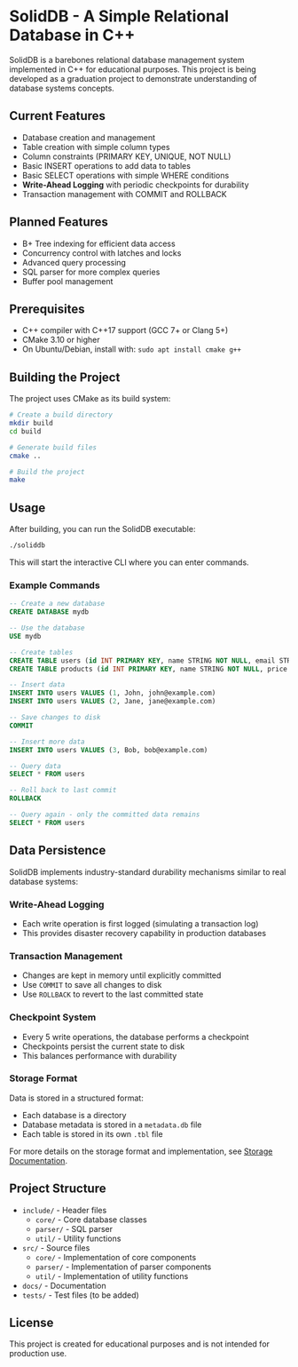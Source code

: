 # SolidDB - A Simple Relational Database in C++

SolidDB is a barebones relational database management system implemented in C++ for educational purposes. This project is being developed as a graduation project to demonstrate understanding of database systems concepts.

## Current Features

- Database creation and management
- Table creation with simple column types
- Column constraints (PRIMARY KEY, UNIQUE, NOT NULL)
- Basic INSERT operations to add data to tables
- Basic SELECT operations with simple WHERE conditions
- **Write-Ahead Logging** with periodic checkpoints for durability
- Transaction management with COMMIT and ROLLBACK

## Planned Features

- B+ Tree indexing for efficient data access
- Concurrency control with latches and locks
- Advanced query processing
- SQL parser for more complex queries
- Buffer pool management

## Prerequisites

- C++ compiler with C++17 support (GCC 7+ or Clang 5+)
- CMake 3.10 or higher
- On Ubuntu/Debian, install with: `sudo apt install cmake g++`

## Building the Project

The project uses CMake as its build system:

```bash
# Create a build directory
mkdir build
cd build

# Generate build files
cmake ..

# Build the project
make
```

## Usage

After building, you can run the SolidDB executable:

```bash
./soliddb
```

This will start the interactive CLI where you can enter commands.

### Example Commands

```sql
-- Create a new database
CREATE DATABASE mydb

-- Use the database
USE mydb

-- Create tables
CREATE TABLE users (id INT PRIMARY KEY, name STRING NOT NULL, email STRING UNIQUE)
CREATE TABLE products (id INT PRIMARY KEY, name STRING NOT NULL, price INT)

-- Insert data
INSERT INTO users VALUES (1, John, john@example.com)
INSERT INTO users VALUES (2, Jane, jane@example.com)

-- Save changes to disk
COMMIT

-- Insert more data
INSERT INTO users VALUES (3, Bob, bob@example.com)

-- Query data
SELECT * FROM users

-- Roll back to last commit
ROLLBACK

-- Query again - only the committed data remains
SELECT * FROM users
```

## Data Persistence

SolidDB implements industry-standard durability mechanisms similar to real database systems:

### Write-Ahead Logging

- Each write operation is first logged (simulating a transaction log)
- This provides disaster recovery capability in production databases

### Transaction Management

- Changes are kept in memory until explicitly committed
- Use `COMMIT` to save all changes to disk
- Use `ROLLBACK` to revert to the last committed state

### Checkpoint System

- Every 5 write operations, the database performs a checkpoint
- Checkpoints persist the current state to disk
- This balances performance with durability

### Storage Format

Data is stored in a structured format:
- Each database is a directory
- Database metadata is stored in a `metadata.db` file
- Each table is stored in its own `.tbl` file

For more details on the storage format and implementation, see [Storage Documentation](docs/Storage.md).

## Project Structure

- `include/` - Header files
  - `core/` - Core database classes
  - `parser/` - SQL parser
  - `util/` - Utility functions
- `src/` - Source files
  - `core/` - Implementation of core components
  - `parser/` - Implementation of parser components
  - `util/` - Implementation of utility functions
- `docs/` - Documentation
- `tests/` - Test files (to be added)

## License

This project is created for educational purposes and is not intended for production use.